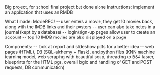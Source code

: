 Big project, for school final project but done alone
Instructions: implement an application that uses an RMDB

What I made: MovieREC!
-- user enters a movie, they get 10 movies back, along with the IMDB links and their posters
-- user can also take notes in a journal (kept by a database)
-- login/sign-up pages allow user to create an account
-- top 10 IMDB movies are also displayed on a page

Components:
-- look at report and slideshow pdfs for a better idea
-- web pages (HTML), DB (SQL-alchemy + Flask), and python files (KNN machine learning model, web scraping with beautiful soup, threading to BS4 faster, blueprints for the HTML pgs, overall logic and handling of GET and POST requests, DB communication)
